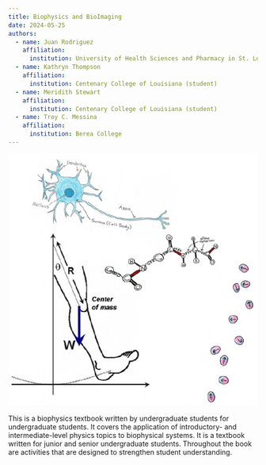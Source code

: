 ```yaml
---
title: Biophysics and BioImaging
date: 2024-05-25
authors:
  - name: Juan Rodriguez
    affiliation:
      institution: University of Health Sciences and Pharmacy in St. Louis
  - name: Kathryn Thompson
	affiliation:
      institution: Centenary College of Louisiana (student)
  - name: Meridith Stewart
  	affiliation:
      institution: Centenary College of Louisiana (student)
  - name: Troy C. Messina
  	affiliation:
	  institution: Berea College
---
```


<img src="./images/cover.PNG" width="600" alt="Biophysics and BioImaging cover art">

This is a biophysics textbook written by undergraduate students for undergraduate students. It covers the application of introductory- and intermediate-level physics topics to biophysical systems. It is a textbook written for junior and senior undergraduate students. Throughout the book are activities that are designed to strengthen student understanding.


